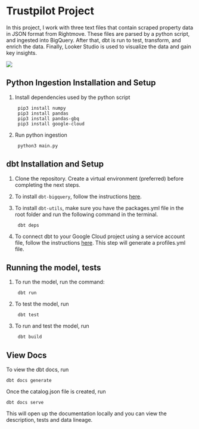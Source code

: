 # Trustpilot Project

In this project, I work with three text files that contain scraped property data in JSON format from Rightmove. These files are parsed by a python script, and ingested into BigQuery. After that, dbt is run to test, transform, and enrich the data. Finally, Looker Studio is used to visualize the data and gain key insights. 

[![](https://mermaid.ink/img/pako:eNqNVNFu2jAU_RXLFdUmQQmgboKiSKUJTzy0Be0lmSYnuQGvIaa2M8oo_z7bCSEJY6sfIvv6HN97Tq69xyGLAI9wnLBtuCJcotmznyI1RBYsOdms0E_BUm8c2A6RBM1ZxkMQ425gf89xekSUQygpS9FicopqouVtONsAlxTEj96NfJMVWuemY0C9Kqh_AdSvggYVEKRRPtEoDbcRvElOQtkQUkQ9Hys1br5AnzY7uWLpZ63Ix__VBN4j4QLQlCYg0LVicfuRgypNuSKQ9qhZVpk_eNU2TujyKQO--5CFG0623jPZmoPHAe9WKUpAKmLG1xDpbW9xWp_wY2rPJeFoHq5gTcZdap_qQ8WssKLTsd9njETvJq1enlIQXVpDT30zt9WZLD7oZKtVZikLP-2WIaNKT9A1WoCodkarVSsxd6Fhfr1GdJHQCBrgjLEX4Pv9NyoyktDf5oijqb8oKQDa08PBL9xBYUKEcCBGyqQdimmSjK7iOG4LyRV6dDUcDu-a0CDJoIC6X1xnel-ivw6GE_f2jLCDRF3YgjJVw3FLSr68Oy8HID0mcaYP7rRk9CbDh_55VUx5soQyiWs595Ukt9bAukDpX-Lo5V_Ek_ClYAwGgxJuWVY7ZAnjxr8azVz1tnlfzLdvvj1jeR3Y_K_GhTokeDX-14OmN_9xXN5Oudw6pOzcoxn17bxn2gue665vQvFjVRS38RpUHhqp13mvUT6W6gqDj0dqGkFMskT62E8PCkoyyea7NMQjyTNo42wTEQkOJUrCGo9ikgg4_AGQBOd9?type=png)](https://mermaid.live/edit#pako:eNqNVNFu2jAU_RXLFdUmQQmgboKiSKUJTzy0Be0lmSYnuQGvIaa2M8oo_z7bCSEJY6sfIvv6HN97Tq69xyGLAI9wnLBtuCJcotmznyI1RBYsOdms0E_BUm8c2A6RBM1ZxkMQ425gf89xekSUQygpS9FicopqouVtONsAlxTEj96NfJMVWuemY0C9Kqh_AdSvggYVEKRRPtEoDbcRvElOQtkQUkQ9Hys1br5AnzY7uWLpZ63Ix__VBN4j4QLQlCYg0LVicfuRgypNuSKQ9qhZVpk_eNU2TujyKQO--5CFG0623jPZmoPHAe9WKUpAKmLG1xDpbW9xWp_wY2rPJeFoHq5gTcZdap_qQ8WssKLTsd9njETvJq1enlIQXVpDT30zt9WZLD7oZKtVZikLP-2WIaNKT9A1WoCodkarVSsxd6Fhfr1GdJHQCBrgjLEX4Pv9NyoyktDf5oijqb8oKQDa08PBL9xBYUKEcCBGyqQdimmSjK7iOG4LyRV6dDUcDu-a0CDJoIC6X1xnel-ivw6GE_f2jLCDRF3YgjJVw3FLSr68Oy8HID0mcaYP7rRk9CbDh_55VUx5soQyiWs595Ukt9bAukDpX-Lo5V_Ek_ClYAwGgxJuWVY7ZAnjxr8azVz1tnlfzLdvvj1jeR3Y_K_GhTokeDX-14OmN_9xXN5Oudw6pOzcoxn17bxn2gue665vQvFjVRS38RpUHhqp13mvUT6W6gqDj0dqGkFMskT62E8PCkoyyea7NMQjyTNo42wTEQkOJUrCGo9ikgg4_AGQBOd9)



## Python Ingestion Installation and Setup
1. Install dependencies used by the python script

        pip3 install numpy
        pip3 install pandas
        pip3 install pandas-gbq
        pip3 install google-cloud

3. Run python ingestion

        python3 main.py


## dbt Installation and Setup

1. Clone the repository. Create a virtual environment (preferred) before completing the next steps.

2. To install `dbt-bigquery`, follow the instructions [here](https://docs.getdbt.com/docs/core/pip-install).
3. To install `dbt-utils`, make sure you have the packages.yml file in the root folder and run the following command in the terminal.

        dbt deps

4. To connect dbt to your Google Cloud project using a service account file, follow the instructions [here](https://docs.getdbt.com/docs/core/connect-data-platform/bigquery-setup). This step will generate a profiles.yml file. 

## Running the model, tests

1. To run the model, run the command:

        dbt run

2. To test the model, run

        dbt test

3. To run and test the model, run

        dbt build

## View Docs

To view the dbt docs, run 

    dbt docs generate

Once the catalog.json file is created, run

    dbt docs serve

This will open up the documentation locally and you can view the description, tests and data lineage.
